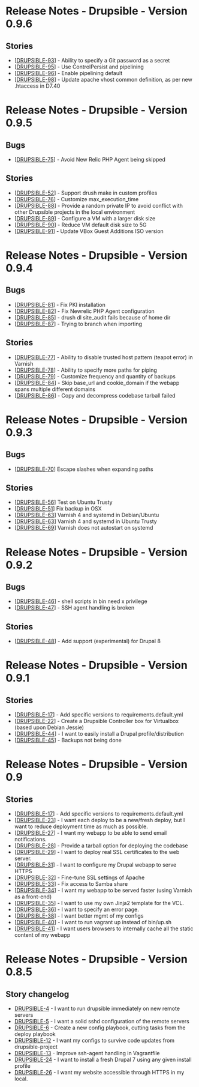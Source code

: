 # Release Notes - Drupsible - Version 0.9.6

## Stories

*  [[DRUPSIBLE-93](https://drupsible.atlassian.net/browse/DRUPSIBLE-93)] - Ability to specify a Git password as a secret
*  [[DRUPSIBLE-95](https://drupsible.atlassian.net/browse/DRUPSIBLE-95)] - Use ControlPersist and pipelining
*  [[DRUPSIBLE-96](https://drupsible.atlassian.net/browse/DRUPSIBLE-96)] - Enable pipelining default
*  [[DRUPSIBLE-98](https://drupsible.atlassian.net/browse/DRUPSIBLE-98)] - Update apache vhost common definition, as per new .htaccess in D7.40

# Release Notes - Drupsible - Version 0.9.5

## Bugs

*  [[DRUPSIBLE-75](https://drupsible.atlassian.net/browse/DRUPSIBLE-75)] - Avoid New Relic PHP Agent being skipped

## Stories

*  [[DRUPSIBLE-52](https://drupsible.atlassian.net/browse/DRUPSIBLE-52)] - Support drush make in custom profiles
*  [[DRUPSIBLE-76](https://drupsible.atlassian.net/browse/DRUPSIBLE-76)] - Customize max_execution_time
*  [[DRUPSIBLE-88](https://drupsible.atlassian.net/browse/DRUPSIBLE-88)] - Provide a random private IP to avoid conflict with other Drupsible projects in the local environment
*  [[DRUPSIBLE-89](https://drupsible.atlassian.net/browse/DRUPSIBLE-89)] - Configure a VM with a larger disk size
*  [[DRUPSIBLE-90](https://drupsible.atlassian.net/browse/DRUPSIBLE-90)] - Reduce VM default disk size to 5G
*  [[DRUPSIBLE-91](https://drupsible.atlassian.net/browse/DRUPSIBLE-91)] - Update VBox Guest Additions ISO version

# Release Notes - Drupsible - Version 0.9.4

## Bugs

*  [[DRUPSIBLE-81](https://drupsible.atlassian.net/browse/DRUPSIBLE-81)] - Fix PKI installation
*  [[DRUPSIBLE-82](https://drupsible.atlassian.net/browse/DRUPSIBLE-82)] - Fix Newrelic PHP Agent configuration
*  [[DRUPSIBLE-85](https://drupsible.atlassian.net/browse/DRUPSIBLE-85)] - drush dl site_audit fails because of home dir
*  [[DRUPSIBLE-87](https://drupsible.atlassian.net/browse/DRUPSIBLE-87)] - Trying to branch when importing

## Stories

*  [[DRUPSIBLE-77](https://drupsible.atlassian.net/browse/DRUPSIBLE-77)] - Ability to disable trusted host pattern (teapot error) in Varnish
*  [[DRUPSIBLE-78](https://drupsible.atlassian.net/browse/DRUPSIBLE-78)] - Ability to specify more paths for piping
*  [[DRUPSIBLE-79](https://drupsible.atlassian.net/browse/DRUPSIBLE-79)] - Customize frequency and quantity of backups
*  [[DRUPSIBLE-84](https://drupsible.atlassian.net/browse/DRUPSIBLE-84)] - Skip base_url and cookie_domain if the webapp spans multiple different domains
*  [[DRUPSIBLE-86](https://drupsible.atlassian.net/browse/DRUPSIBLE-86)] - Copy and decompress codebase tarball failed

# Release Notes - Drupsible - Version 0.9.3

## Bugs

*  [[DRUPSIBLE-70](https://drupsible.atlassian.net/browse/DRUPSIBLE-70)] Escape slashes when expanding paths

## Stories

*  [[DRUPSIBLE-56](https://drupsible.atlassian.net/browse/DRUPSIBLE-56)] Test on Ubuntu Trusty
*  [[DRUPSIBLE-51](https://drupsible.atlassian.net/browse/DRUPSIBLE-51)] Fix backup in OSX
*  [[DRUPSIBLE-63](https://drupsible.atlassian.net/browse/DRUPSIBLE-63)] Varnish 4 and systemd in Debian/Ubuntu
*  [[DRUPSIBLE-63](https://drupsible.atlassian.net/browse/DRUPSIBLE-63)] Varnish 4 and systemd in Ubuntu Trusty
*  [[DRUPSIBLE-69](https://drupsible.atlassian.net/browse/DRUPSIBLE-69)] Varnish does not autostart on systemd

# Release Notes - Drupsible - Version 0.9.2

## Bugs
* [[DRUPSIBLE-46](https://drupsible.atlassian.net/browse/DRUPSIBLE-46)] - shell scripts in bin need x privilege
* [[DRUPSIBLE-47](https://drupsible.atlassian.net/browse/DRUPSIBLE-47)] - SSH agent handling is broken

## Stories
* [[DRUPSIBLE-48](https://drupsible.atlassian.net/browse/DRUPSIBLE-48)] - Add support (experimental) for Drupal 8

# Release Notes - Drupsible - Version 0.9.1
## Stories
* [[DRUPSIBLE-17](https://drupsible.atlassian.net/browse/DRUPSIBLE-17)] - Add specific versions to requirements.default.yml
* [[DRUPSIBLE-22](https://drupsible.atlassian.net/browse/DRUPSIBLE-22)] - Create a Drupsible Controller box for Virtualbox (based upon Debian Jessie)
* [[DRUPSIBLE-44](https://drupsible.atlassian.net/browse/DRUPSIBLE-44)] - I want to easily install a Drupal profile/distribution
* [[DRUPSIBLE-45](https://drupsible.atlassian.net/browse/DRUPSIBLE-45)] - Backups not being done

# Release Notes - Drupsible - Version 0.9
## Stories
* [[DRUPSIBLE-17](https://drupsible.atlassian.net/browse/DRUPSIBLE-17)] - Add specific versions to requirements.default.yml
* [[DRUPSIBLE-23](https://drupsible.atlassian.net/browse/DRUPSIBLE-23)] - I want each deploy to be a new/fresh deploy, but I want to reduce deployment time as much as possible.
* [[DRUPSIBLE-27](https://drupsible.atlassian.net/browse/DRUPSIBLE-27)] - I want my webapp to be able to send email notifications.
* [[DRUPSIBLE-28](https://drupsible.atlassian.net/browse/DRUPSIBLE-28)] - Provide a tarball option for deploying the codebase
* [[DRUPSIBLE-29](https://drupsible.atlassian.net/browse/DRUPSIBLE-29)] - I want to deploy real SSL certificates to the web server.
* [[DRUPSIBLE-31](https://drupsible.atlassian.net/browse/DRUPSIBLE-31)] - I want to configure my Drupal webapp to serve HTTPS
* [[DRUPSIBLE-32](https://drupsible.atlassian.net/browse/DRUPSIBLE-32)] - Fine-tune SSL settings of Apache
* [[DRUPSIBLE-33](https://drupsible.atlassian.net/browse/DRUPSIBLE-33)] - Fix access to Samba share
* [[DRUPSIBLE-34](https://drupsible.atlassian.net/browse/DRUPSIBLE-34)] - I want my webapp to be served faster (using Varnish as a front-end)
* [[DRUPSIBLE-35](https://drupsible.atlassian.net/browse/DRUPSIBLE-35)] - I want to use my own Jinja2 template for the VCL.
* [[DRUPSIBLE-36](https://drupsible.atlassian.net/browse/DRUPSIBLE-36)] - I want to specify an error page.
* [[DRUPSIBLE-38](https://drupsible.atlassian.net/browse/DRUPSIBLE-38)] - I want better mgmt of my configs
* [[DRUPSIBLE-40](https://drupsible.atlassian.net/browse/DRUPSIBLE-40)] - I want to run vagrant up instead of bin/up.sh
* [[DRUPSIBLE-41](https://drupsible.atlassian.net/browse/DRUPSIBLE-41)] - I want users browsers to internally cache all the static content of my webapp

# Release Notes - Drupsible - Version 0.8.5
## Story changelog ##
* [DRUPSIBLE-4](https://drupsible.atlassian.net/browse/DRUPSIBLE-4) - I want to run drupsible immediately on new remote servers
* [DRUPSIBLE-5](https://drupsible.atlassian.net/browse/DRUPSIBLE-5) - I want a solid sshd configuration of the remote servers
* [DRUPSIBLE-6](https://drupsible.atlassian.net/browse/DRUPSIBLE-6) - Create a new config playbook, cutting tasks from the deploy playbook
* [DRUPSIBLE-12](https://drupsible.atlassian.net/browse/DRUPSIBLE-12) - I want my configs to survive code updates from drupsible-project
* [DRUPSIBLE-13](https://drupsible.atlassian.net/browse/DRUPSIBLE-13) - Improve ssh-agent handling in Vagrantfile
* [DRUPSIBLE-24](https://drupsible.atlassian.net/browse/DRUPSIBLE-24) - I want to install a fresh Drupal 7 using any given install profile
* [DRUPSIBLE-26](https://drupsible.atlassian.net/browse/DRUPSIBLE-26) - I want my website accessible through HTTPS in my local.
